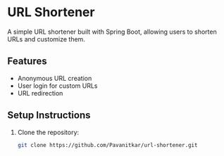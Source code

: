 # URL Shortener

A simple URL shortener built with Spring Boot, allowing users to shorten URLs and customize them.

## Features
- Anonymous URL creation
- User login for custom URLs
- URL redirection

## Setup Instructions
1. Clone the repository:
   ```bash
   git clone https://github.com/Pavanitkar/url-shortener.git
